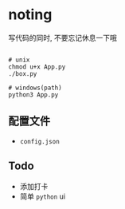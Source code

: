 # noting

写代码的同时, 不要忘记休息一下哦

```console

# unix
chmod u+x App.py
./box.py

# windows(path)
python3 App.py

```

## 配置文件

- `config.json`

## Todo

- 添加打卡
- 简单 `python` ui